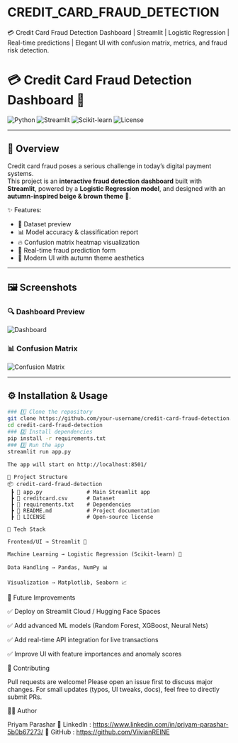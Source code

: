 # CREDIT_CARD_FRAUD_DETECTION
💳 Credit Card Fraud Detection Dashboard | Streamlit | Logistic Regression | Real-time predictions | Elegant UI with confusion matrix, metrics, and fraud risk detection.

# 💳 Credit Card Fraud Detection Dashboard 🍂

![Python](https://img.shields.io/badge/Python-3.8+-blue?style=for-the-badge&logo=python)
![Streamlit](https://img.shields.io/badge/Streamlit-App-red?style=for-the-badge&logo=streamlit)
![Scikit-learn](https://img.shields.io/badge/ML-ScikitLearn-orange?style=for-the-badge&logo=scikit-learn)
![License](https://img.shields.io/badge/License-MIT-green?style=for-the-badge)

---

## 📖 Overview

Credit card fraud poses a serious challenge in today’s digital payment systems.  
This project is an **interactive fraud detection dashboard** built with **Streamlit**, powered by a **Logistic Regression model**, and designed with an **autumn-inspired beige & brown theme** 🍁.  

✨ Features:
- 📂 Dataset preview  
- 📊 Model accuracy & classification report  
- 🔥 Confusion matrix heatmap visualization  
- 📝 Real-time fraud prediction form  
- 🎨 Modern UI with autumn theme aesthetics  

---

## 🖼️ Screenshots

### 🔍 Dashboard Preview
![Dashboard](http://192.168.0.107:8501)

### 📊 Confusion Matrix
![Confusion Matrix](http://192.168.0.107:8501/media/a2fe78d0f19275431bbdd5ef17e815910cc13edfe78d19571898c693.png)

---

## ⚙️ Installation & Usage
``` bash
### 1️⃣ Clone the repository
git clone https://github.com/your-username/credit-card-fraud-detection.git
cd credit-card-fraud-detection
### 2️⃣ Install dependencies
pip install -r requirements.txt
### 3️⃣ Run the app
streamlit run app.py

The app will start on http://localhost:8501/

```


```
📂 Project Structure
📦 credit-card-fraud-detection
 ┣ 📜 app.py              # Main Streamlit app
 ┣ 📜 creditcard.csv      # Dataset
 ┣ 📜 requirements.txt    # Dependencies
 ┣ 📜 README.md           # Project documentation
 ┣ 📜 LICENSE             # Open-source license

```
```
🧠 Tech Stack

Frontend/UI → Streamlit 🎨

Machine Learning → Logistic Regression (Scikit-learn) 🤖

Data Handling → Pandas, NumPy 📊

Visualization → Matplotlib, Seaborn 📈

```

🎯 Future Improvements

✅ Deploy on Streamlit Cloud / Hugging Face Spaces

✅ Add advanced ML models (Random Forest, XGBoost, Neural Nets)

✅ Add real-time API integration for live transactions

✅ Improve UI with feature importances and anomaly scores


🤝 Contributing

Pull requests are welcome! Please open an issue first to discuss major changes.
For small updates (typos, UI tweaks, docs), feel free to directly submit PRs.


👨‍💻 Author

Priyam Parashar
💼 LinkedIn : https://www.linkedin.com/in/priyam-parashar-5b0b67273/
🐙 GitHub : https://github.com/ViivianREINE

